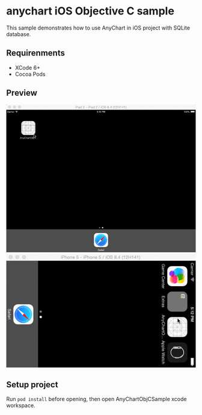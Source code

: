# anychart iOS Objective C sample
This sample demonstrates how to use AnyChart in iOS project with SQLite database.

## Requirenments
* XCode 6+
* Cocoa Pods

## Preview
![iPad](ipad.gif)
![iPhone](iphone.gif)

## Setup project
Run `pod install` before opening, then open AnyChartObjCSample xcode workspace.
